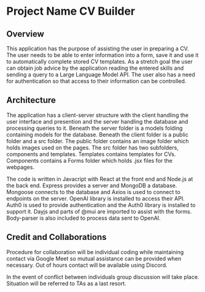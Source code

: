 # Project Name CV Builder


## Overview


 This application has the purpose of assisting the user in preparing a CV. The user needs to be able to enter information into a form, save it and use it to automatically complete stored CV templates. As a stretch goal the user can obtain job advice by the application reading the entered skills and sending a query to a Large Language Model API. The user also has a need for authentication so that access to their information can be controlled.




## Architecture


The application has a client-server structure with the client handling the user interface and presention and the server handling the database and processing queries to it. Beneath the server folder is a models folding containing models for the database. Beneath the client folder is a public folder and a src folder. The public folder contains an image folder which holds images used on the pages. The src folder has two subfolders, components and templates. Templates contains templates for CVs. Components contains a Forms folder which holds .jsx files for the webpages.

The code is written in Javacript with React at the front end and Node.js at the back end. Express provides a server and MongoDB a database. Mongoose connects to the database and Axios is used to connect to endpoints on the server. OpenAI library is installed to access their API. Auth0 is used to provide authentication and the Auth0 library is installed to support it. Dayjs and parts of @mui are imported to assist with the forms. Body-parser is also included to process data sent to OpenAI.



## Credit and Collaborations


Procedure for collaboration will be individual coding while maintaining contact via Google Meet so mutual assistance can be provided when necessary. Out of hours contact will be available using Discord.

In the event of conflict between individuals group discussion will take place. Situation will be referred to TAs as a last resort.






